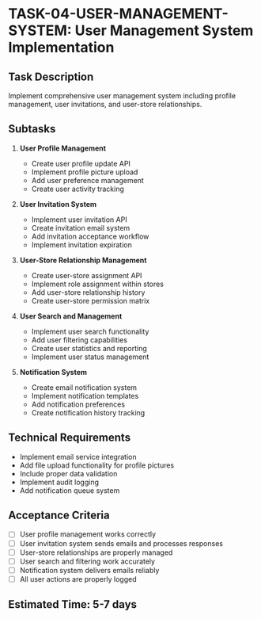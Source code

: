 # TASK-04-USER-MANAGEMENT-SYSTEM: User Management System Implementation

## Task Description
Implement comprehensive user management system including profile management, user invitations, and user-store relationships.

## Subtasks
1. **User Profile Management**
   - Create user profile update API
   - Implement profile picture upload
   - Add user preference management
   - Create user activity tracking

2. **User Invitation System**
   - Implement user invitation API
   - Create invitation email system
   - Add invitation acceptance workflow
   - Implement invitation expiration

3. **User-Store Relationship Management**
   - Create user-store assignment API
   - Implement role assignment within stores
   - Add user-store relationship history
   - Create user-store permission matrix

4. **User Search and Management**
   - Implement user search functionality
   - Add user filtering capabilities
   - Create user statistics and reporting
   - Implement user status management

5. **Notification System**
   - Create email notification system
   - Implement notification templates
   - Add notification preferences
   - Create notification history tracking

## Technical Requirements
- Implement email service integration
- Add file upload functionality for profile pictures
- Include proper data validation
- Implement audit logging
- Add notification queue system

## Acceptance Criteria
- [ ] User profile management works correctly
- [ ] User invitation system sends emails and processes responses
- [ ] User-store relationships are properly managed
- [ ] User search and filtering work accurately
- [ ] Notification system delivers emails reliably
- [ ] All user actions are properly logged

## Estimated Time: 5-7 days
